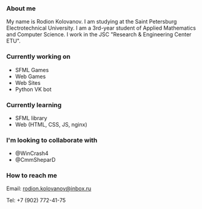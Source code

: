 ### About me

My name is Rodion Kolovanov. I am studying at the Saint Petersburg Electrotechnical University. I am a 3rd-year student of Applied Mathematics and Computer Science. I work in the JSC "Research & Engineering Center ETU".

### Currently working on

- SFML Games
- Web Games
- Web Sites
- Python VK bot

### Currently learning

- SFML library
- Web (HTML, CSS, JS, nginx)

### I'm looking to collaborate with

- @WinCrash4
- @CmmSheparD

### How to reach me

Email: rodion.kolovanov@inbox.ru

Tel: +7 (902) 772-41-75

<!--
**TheLifes08/TheLifes08** is a ✨ _special_ ✨ repository because its `README.md` (this file) appears on your GitHub profile.

Here are some ideas to get you started:

- 🔭 I’m currently working on ...
- 🌱 I’m currently learning ...
- 👯 I’m looking to collaborate on ...
- 🤔 I’m looking for help with ...
- 💬 Ask me about ...
- 📫 How to reach me: ...
- 😄 Pronouns: ...
- ⚡ Fun fact: ...
-->

